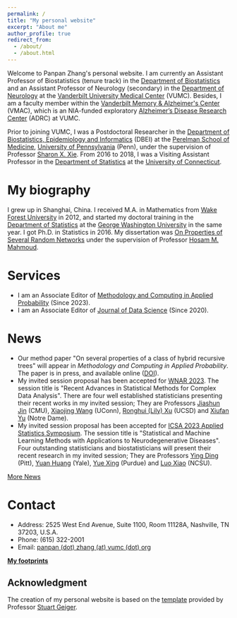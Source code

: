 ```yaml
---
permalink: /
title: "My personal website"
excerpt: "About me"
author_profile: true
redirect_from: 
  - /about/
  - /about.html
---
```


Welcome to Panpan Zhang's personal website. I am currently an Assistant Professor of Biostatistics (tenure track) in the [Department of Biostatistics](https://www.vumc.org/biostatistics/vanderbilt-department-biostatistics) and an Assistant Professor of Neurology (secondary) in the [Department of Neurology](https://www.vumc.org/neurology) at the [Vanderbilt University Medical Center](https://www.vumc.org/main/home) (VUMC). Besides, I am a faculty member within the [Vanderbilt Memory & Alzheimer's Center](https://www.vumc.org/vmac/home) (VMAC), which is an NIA-funded exploratory [Alzheimer’s Disease Research Center](https://www.nia.nih.gov/health/alzheimers-disease-research-centers) (ADRC) at VUMC.  

Prior to joining VUMC, I was a Postdoctoral Researcher in the [Department of Biostatistics, Epidemiology and Informatics](https://www.dbei.med.upenn.edu/) (DBEI) at the [Perelman School of Medicine](https://www.med.upenn.edu/), [University of Pennsylvania](https://www.upenn.edu/) (Penn), under the supervision of Professor [Sharon X. Xie](https://www.dbei.med.upenn.edu/bio/sharon-xiangwen-xie-phd). From 2016 to 2018, I was a Visiting Assistant Professor in the [Department of Statistics](https://stat.uconn.edu/) at the [University of Connecticut](https://uconn.edu/).

My biography
============

I grew up in Shanghai, China. I received M.A. in Mathematics from [Wake Forest University](https://www.wfu.edu/) in 2012, and started my doctoral training in the [Department of Statistics](https://statistics.columbian.gwu.edu/) at the [George Washington University](https://www.gwu.edu/) in the same year. I got Ph.D. in Statistics in 2016. My dissertation was [On Properties of Several Random Networks](https://search-proquest-com.proxy.library.upenn.edu/docview/1778511395/fulltextPDF/85F5580422DB4BC5PQ/1?accountid=14707) under the supervision of Professor [Hosam M. Mahmoud](https://statistics.columbian.gwu.edu/hosam-m-mahmoud).

Services
============
* I am an Associate Editor of [Methodology and Computing in Applied Probability](https://www.springer.com/journal/11009) (Since 2023).
* I am an Associate Editor of [Journal of Data Science](https://jds-online.org/journal/JDS) (Since 2020).

News
============
* Our method paper "On several properties of a class of hybrid recursive trees" will appear in <i>Methodology and Computing in Applied Probability</i>. The paper is in press, and available online ([DOI](https://doi.org/10.1007/s11009-023-09988-z)).
* My invited session proposal has been accepted for [WNAR 2023](https://www.wnar.org/wnar2023). The session title is "Recent Advances in Statistical Methods for Complex Data Analysis". There are four well established statisticians presenting their recent works in my invited session; They are Professors [Jiashun Jin](https://www.cmu.edu/dietrich/statistics-datascience/people/faculty/jiashun-jin.html) (CMU), [Xiaojing Wang](https://statistics.uconn.edu/person/xiaojing-wang/) (UConn), [Ronghui (Lily) Xu](https://profiles.ucsd.edu/ronghui.xu) (UCSD) and [Xiufan Yu](https://acms.nd.edu/people/xiufan-yu/) (Notre Dame).
* My invited session proposal has been accepted for [ICSA 2023 Applied Statistics Symposium](https://symposium2023.icsa.org/). The session title is "Statistical and Machine Learning Methods with Applications to Neurodegenerative Diseases". Four outstanding statisticians and biostatisticians will present their recent research in my invited session; They are Professors [Ying Ding](https://www.sph.pitt.edu/directory/ying-ding/) (Pitt), [Yuan Huang](https://ysph.yale.edu/profile/yuan-huang/) (Yale), [Yue Xing](https://sites.google.com/site/xingyuecuhk/) (Purdue) and [Luo Xiao](https://statistics.sciences.ncsu.edu/people/lxiao5/) (NCSU).

[More News](https://panpan-zhang.com/year-archive/)

Contact
============
* Address: 2525 West End Avenue, Suite 1100, Room 11128A, Nashville, TN 37203, U.S.A.
* Phone: (615) 322-2001
* Email: [panpan (dot) zhang (at) vumc (dot) org](mailto:panpan.zhang@vumc.org)

**[My footprints](https://panpan-zhang.com/talkmap/map.html)**

Acknowledgment
-------------
The creation of my personal website is based on the [template](https://github.com/academicpages) provided by Professor [Stuart Geiger](https://stuartgeiger.com/).
